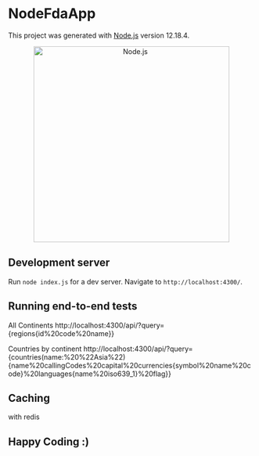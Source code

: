 # NodeFdaApp

This project was generated with [Node.js](https://github.com/nodejs/node) version 12.18.4.

<!--lint disable no-literal-urls-->
<p align="center">
  <a href="https://nodejs.org/">
    <img
      alt="Node.js"
      src="https://nodejs.org/static/images/logo-light.svg"
      width="400"
    />
  </a>
</p>

## Development server

Run `node index.js` for a dev server. Navigate to `http://localhost:4300/`. 

## Running end-to-end tests

All Continents
http://localhost:4300/api/?query={regions{id%20code%20name}}

Countries by continent
http://localhost:4300/api/?query={countries(name:%20%22Asia%22){name%20callingCodes%20capital%20currencies{symbol%20name%20code}%20languages{name%20iso639_1}%20flag}}

## Caching

with redis 

## Happy Coding :)
